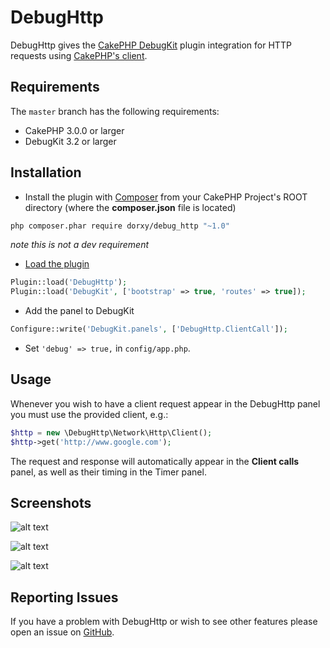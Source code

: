 # DebugHttp

DebugHttp gives the [CakePHP DebugKit](https://github.com/cakephp/debug_kit) plugin integration for HTTP requests using [CakePHP's client](http://book.cakephp.org/3.0/en/core-libraries/httpclient.html).

## Requirements

The `master` branch has the following requirements:

* CakePHP 3.0.0 or larger
* DebugKit 3.2 or larger

## Installation

* Install the plugin with [Composer](https://getcomposer.org/) from your CakePHP Project's ROOT directory (where the **composer.json** file is located)
```sh
php composer.phar require dorxy/debug_http "~1.0"
```
_note this is not a dev requirement_

* [Load the plugin](http://book.cakephp.org/3.0/en/plugins.html#loading-a-plugin)
```php
Plugin::load('DebugHttp');
Plugin::load('DebugKit', ['bootstrap' => true, 'routes' => true]);
```

* Add the panel to DebugKit
```php
Configure::write('DebugKit.panels', ['DebugHttp.ClientCall']);
```

* Set `'debug' => true,` in `config/app.php`.

## Usage

Whenever you wish to have a client request appear in the DebugHttp panel you must use the provided client, e.g.:
```php
$http = new \DebugHttp\Network\Http\Client();
$http->get('http://www.google.com');
```

The request and response will automatically appear in the **Client calls** panel, as well as their timing in the Timer panel.

## Screenshots

![alt text](https://github.com/dorxy/debug_http/raw/master/example-images/example-calls.png "Calls panel")

![alt text](https://github.com/dorxy/debug_http/raw/master/example-images/example-expanded.png "Call opened in panel")

![alt text](https://github.com/dorxy/debug_http/raw/master/example-images/example-timer.png "Requests incorporated in Timer panel")

## Reporting Issues

If you have a problem with DebugHttp or wish to see other features please open an issue on [GitHub](https://github.com/dorxy/debug_http/issues).
